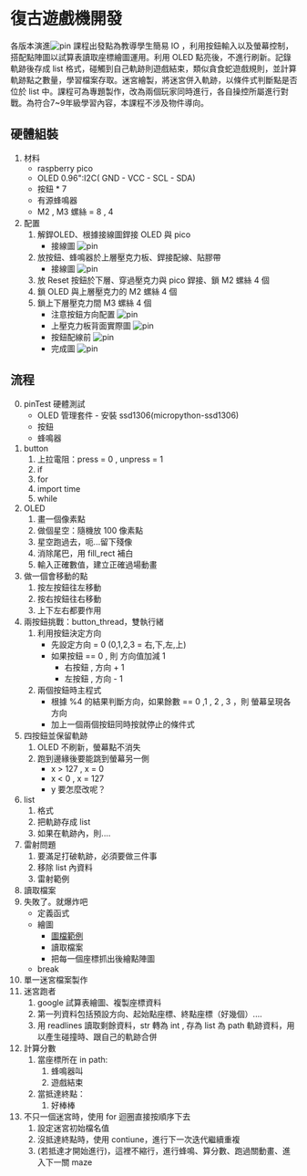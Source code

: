 # 復古遊戲機開發
各版本演進![pin](/media/00_versions.png)
課程出發點為教導學生簡易 IO ，利用按鈕輸入以及螢幕控制，搭配點陣圖以試算表讀取座標繪圖運用。利用 OLED 點亮後，不進行刷新。記錄軌跡後存成 list 格式，碰觸到自己軌跡則遊戲結束，類似貪食蛇遊戲規則，並計算軌跡點之數量，學習檔案存取。迷宮繪製，將迷宮併入軌跡，以條件式判斷點是否位於 list 中。課程可為專題製作，改為兩個玩家同時進行，各自操控所屬進行對戰。為符合7~9年級學習內容，本課程不涉及物件導向。

## 硬體組裝
1. 材料
	+ raspberry pico 
	+ OLED 0.96":I2C( GND - VCC - SCL - SDA)
	+ 按鈕 * 7
	+ 有源蜂鳴器
	+ M2 , M3 螺絲 = 8 , 4
1. 配置
	1. 解銲OLED、根據接線圖銲接 OLED 與 pico
		+ 接線圖 ![pin](/media/01_oled.png)
	1. 放按鈕、蜂鳴器於上層壓克力板、銲接配線、貼膠帶
		+ 接線圖 ![pin](/media/02_button.png)
	1. 放 Reset 按鈕於下層、穿過壓克力與 pico 銲接、鎖 M2 螺絲 4 個
	1. 鎖 OLED 與上層壓克力的 M2 螺絲 4 個
	1. 鎖上下層壓克力間 M3 螺絲 4 個
		+ 注意按鈕方向配置 ![pin](/media/03_arr.jpeg)
		+ 上壓克力板背面實際圖 ![pin](/media/03_arrBack.jpeg)
		+ 按鈕配線前 ![pin](/media/04_oledOnBoard.jpeg)
		+ 完成圖 ![pin](/media/05_finish.jpeg)

## 流程
0. pinTest 硬體測試
	+ OLED 管理套件 - 安裝 ssd1306(micropython-ssd1306)
	+ 按鈕
	+ 蜂鳴器
1. button
	1. 上拉電阻：press = 0 , unpress = 1
	1. if 
	1. for
	1. import time
	1. while
1. OLED
	1. 畫一個像素點
	1. 做個星空：隨機放 100 像素點
	1. 星空跑過去，呃...留下殘像
	1. 消除尾巴，用 fill_rect 補白
	1. 輸入正確數值，建立正確過場動畫
1. 做一個會移動的點
	1. 按左按鈕往左移動
	1. 按右按鈕往右移動
	1. 上下左右都要作用
1. 兩按鈕挑戰：button_thread，雙執行緒
	1. 利用按鈕決定方向
		+ 先設定方向 = 0 (0,1,2,3 = 右,下,左,上)
		+ 如果按鈕 == 0 , 則 方向值加減 1
			+ 右按鈕 ,  方向 + 1
			+ 左按鈕 ,  方向 - 1
	2. 兩個按鈕時主程式
		+ 根據 %4 的結果判斷方向，如果餘數 == 0 ,1 , 2 , 3 ，則 螢幕呈現各方向
		+ 加上一個兩個按鈕同時按就停止的條件式
1. 四按鈕並保留軌跡
	1. OLED 不刷新，螢幕點不消失
	1. 跑到邊緣後要能跳到螢幕另一側
		+ x > 127 , x = 0
		+ x < 0 , x = 127
		+ y 要怎麼改呢？
1. list
	1. 格式
	1. 把軌跡存成 list
	1. 如果在軌跡內，則....
1. 雷射問題
	1. 要滿足打破軌跡，必須要做三件事
	1. 移除 list 內資料
	1. 雷射範例
1. 讀取檔案
1. 失敗了。就爆炸吧
	+ 定義函式
	+ 繪圖
		+ [圖檔範例](https://docs.google.com/spreadsheets/d/1WfAtRL2x2IXqOSgzLyOGKAh6GNKjNJLXlEdWVUywli4/edit?usp=sharing)		
		+ 讀取檔案
		+ 把每一個座標抓出後繪點陣圖
	+ break
1. 單一迷宮檔案製作
1. 迷宮跑者
	1. google 試算表繪圖、複製座標資料
	2. 第一列資料包括預設方向、起始點座標、終點座標（好幾個）....
	3. 用 readlines 讀取剩餘資料，str 轉為 int , 存為 list 為 path 軌跡資料，用以產生碰撞時、跟自己的軌跡合併 
1. 計算分數
	1. 當座標所在 in path:
		1. 蜂鳴器叫
		3. 遊戲結束
	2. 當抵達終點：
		1. 好棒棒
1. 不只一個迷宮時，使用 for 迴圈直接按順序下去
	1. 設定迷宮初始檔名值
	2. 沒抵達終點時，使用 contiune，進行下一次迭代繼續重複
	3. (若抵達才開始進行)，這裡不縮行，進行蜂鳴、算分數、跑過關動畫、進入下一關 maze

